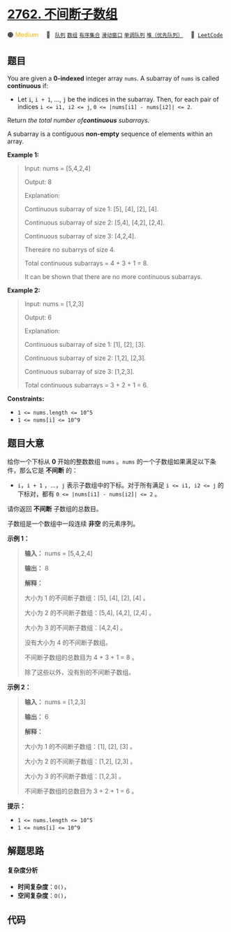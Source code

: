 # [2762. 不间断子数组](https://leetcode.com/problems/continuous-subarrays)

🟠 <font color=#ffb800>Medium</font>&emsp; 🔖&ensp; [`队列`](/leetcode/outline/tag/queue.md) [`数组`](/leetcode/outline/tag/array.md) [`有序集合`](/leetcode/outline/tag/ordered-set.md) [`滑动窗口`](/leetcode/outline/tag/sliding-window.md) [`单调队列`](/leetcode/outline/tag/monotonic-queue.md) [`堆（优先队列）`](/leetcode/outline/tag/heap-priority-queue.md)&emsp; 🔗&ensp;[`LeetCode`](https://leetcode.com/problems/continuous-subarrays)


## 题目

You are given a **0-indexed** integer array `nums`. A subarray of `nums` is
called **continuous** if:

  * Let `i`, `i + 1`, ..., `j` be the indices in the subarray. Then, for each pair of indices `i <= i1, i2 <= j`, `0 <= |nums[i1] - nums[i2]| <= 2`.

Return _the total number of**continuous** subarrays._

A subarray is a contiguous **non-empty** sequence of elements within an array.



**Example 1:**

> Input: nums = [5,4,2,4]
> 
> Output: 8
> 
> Explanation: 
> 
> Continuous subarray of size 1: [5], [4], [2], [4].
> 
> Continuous subarray of size 2: [5,4], [4,2], [2,4].
> 
> Continuous subarray of size 3: [4,2,4].
> 
> Thereare no subarrys of size 4.
> 
> Total continuous subarrays = 4 + 3 + 1 = 8.
> 
> It can be shown that there are no more continuous subarrays.
> 
> 



**Example 2:**

> Input: nums = [1,2,3]
> 
> Output: 6
> 
> Explanation: 
> 
> Continuous subarray of size 1: [1], [2], [3].
> 
> Continuous subarray of size 2: [1,2], [2,3].
> 
> Continuous subarray of size 3: [1,2,3].
> 
> Total continuous subarrays = 3 + 2 + 1 = 6.

**Constraints:**

  * `1 <= nums.length <= 10^5`
  * `1 <= nums[i] <= 10^9`


## 题目大意

给你一个下标从 **0**  开始的整数数组 `nums` 。`nums` 的一个子数组如果满足以下条件，那么它是 **不间断** 的：

  * `i`，`i + 1` ，...，`j`  表示子数组中的下标。对于所有满足 `i <= i1, i2 <= j` 的下标对，都有 `0 <= |nums[i1] - nums[i2]| <= 2` 。

请你返回 **不间断** 子数组的总数目。

子数组是一个数组中一段连续 **非空**  的元素序列。



**示例 1：**

> 
> 
> 
> 
> 
> **输入：** nums = [5,4,2,4]
> 
> **输出：** 8
> 
> **解释：**
> 
> 大小为 1 的不间断子数组：[5], [4], [2], [4] 。
> 
> 大小为 2 的不间断子数组：[5,4], [4,2], [2,4] 。
> 
> 大小为 3 的不间断子数组：[4,2,4] 。
> 
> 没有大小为 4 的不间断子数组。
> 
> 不间断子数组的总数目为 4 + 3 + 1 = 8 。
> 
> 除了这些以外，没有别的不间断子数组。
> 
> 

**示例 2：**

> 
> 
> 
> 
> 
> **输入：** nums = [1,2,3]
> 
> **输出：** 6
> 
> **解释：**
> 
> 大小为 1 的不间断子数组：[1], [2], [3] 。
> 
> 大小为 2 的不间断子数组：[1,2], [2,3] 。
> 
> 大小为 3 的不间断子数组：[1,2,3] 。
> 
> 不间断子数组的总数目为 3 + 2 + 1 = 6 。
> 
> 



**提示：**

  * `1 <= nums.length <= 10^5`
  * `1 <= nums[i] <= 10^9`


## 解题思路

#### 复杂度分析

- **时间复杂度**：`O()`，
- **空间复杂度**：`O()`，

## 代码

```javascript

```